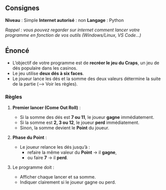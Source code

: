 ## Consignes

**Niveau** : Simple
**Internet autorisé** : non
**Langage** : Python 

_Rappel : vous pouvez regarder sur internet comment lancer votre programme en fonction de vos outils (Windows/Linux, VS Code...)_

## Énoncé

- L’objectif de votre programme est de **recréer le jeu du Craps**, un jeu de dés populaire dans les casinos.  
- Le jeu utilise **deux dés à six faces**.  
- Le joueur lance les dés et la somme des deux valeurs détermine la suite de la partie (--> Voir les règles).

### Règles

1. **Premier lancer (Come Out Roll)** :
   - Si la somme des dés est **7 ou 11**, le joueur **gagne** immédiatement.  
   - Si la somme est **2, 3 ou 12**, le joueur **perd** immédiatement.  
   - Sinon, la somme devient le **Point** du joueur.

2. **Phase du Point** :
   - Le joueur relance les dés jusqu’à :
     - refaire la même valeur du **Point** → il **gagne**,  
     - ou faire **7** → il **perd**.

3. Le programme doit :
   - Afficher chaque lancer et sa somme.  
   - Indiquer clairement si le joueur gagne ou perd.   

 
